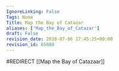 ```yaml
---
IgnoreLinking: False
Tags: None
Title: Map the Bay of Catazar
aliases: ['Map_the_Bay_of_Catazar']
draft: False
revision_date: 2018-07-06 17:45:25+00:00
revision_id: 65680
---
```


#REDIRECT [[Map the Bay of Catazaar]]